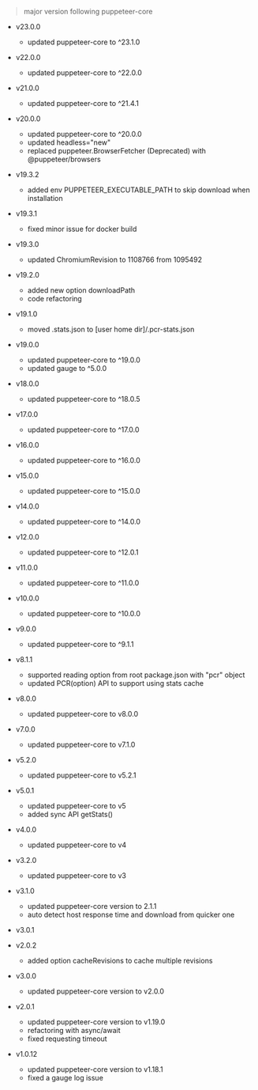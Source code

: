 > major version following puppeteer-core

+ v23.0.0
  - updated puppeteer-core to ^23.1.0

+ v22.0.0
  - updated puppeteer-core to ^22.0.0

+ v21.0.0
  - updated puppeteer-core to ^21.4.1

+ v20.0.0
  - updated puppeteer-core to ^20.0.0
  - updated headless="new"
  - replaced puppeteer.BrowserFetcher (Deprecated) with @puppeteer/browsers

+ v19.3.2
  - added env PUPPETEER_EXECUTABLE_PATH to skip download when installation

+ v19.3.1
  - fixed minor issue for docker build

+ v19.3.0
  - updated ChromiumRevision to 1108766 from 1095492

+ v19.2.0
  - added new option downloadPath
  - code refactoring

+ v19.1.0
  - moved .stats.json to [user home dir]/.pcr-stats.json

+ v19.0.0
  - updated puppeteer-core to ^19.0.0
  - updated gauge to ^5.0.0

+ v18.0.0
  - updated puppeteer-core to ^18.0.5

+ v17.0.0
  - updated puppeteer-core to ^17.0.0

+ v16.0.0
  - updated puppeteer-core to ^16.0.0

+ v15.0.0
  - updated puppeteer-core to ^15.0.0

+ v14.0.0
  - updated puppeteer-core to ^14.0.0

+ v12.0.0
  - updated puppeteer-core to ^12.0.1

+ v11.0.0
  - updated puppeteer-core to ^11.0.0

+ v10.0.0
  - updated puppeteer-core to ^10.0.0

+ v9.0.0
  - updated puppeteer-core to ^9.1.1

+ v8.1.1
  - supported reading option from root package.json with "pcr" object
  - updated PCR(option) API to support using stats cache

+ v8.0.0
  - updated puppeteer-core to v8.0.0

+ v7.0.0
  - updated puppeteer-core to v7.1.0

+ v5.2.0
  - updated puppeteer-core to v5.2.1

+ v5.0.1
  - updated puppeteer-core to v5
  - added sync API getStats()

+ v4.0.0
  - updated puppeteer-core to v4

+ v3.2.0
  - updated puppeteer-core to v3

+ v3.1.0
  - updated puppeteer-core version to 2.1.1
  - auto detect host response time and download from quicker one

+ v3.0.1
+ v2.0.2
  - added option cacheRevisions to cache multiple revisions

+ v3.0.0
  - updated puppeteer-core version to v2.0.0

+ v2.0.1
  - updated puppeteer-core version to v1.19.0
  - refactoring with async/await
  - fixed requesting timeout

+ v1.0.12
  - updated puppeteer-core version to v1.18.1
  - fixed a gauge log issue
